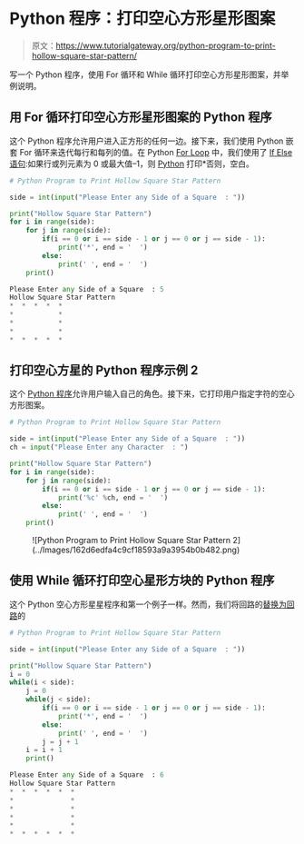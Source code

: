 # Python 程序：打印空心方形星形图案

> 原文：<https://www.tutorialgateway.org/python-program-to-print-hollow-square-star-pattern/>

写一个 Python 程序，使用 For 循环和 While 循环打印空心方形星形图案，并举例说明。

## 用 For 循环打印空心方形星形图案的 Python 程序

这个 Python 程序允许用户进入正方形的任何一边。接下来，我们使用 Python 嵌套 For 循环来迭代每行和每列的值。在 Python [For Loop](https://www.tutorialgateway.org/python-for-loop/) 中，我们使用了 [If Else 语句](https://www.tutorialgateway.org/python-if-else/):如果行或列元素为 0 或最大值–1，则 [Python](https://www.tutorialgateway.org/python-tutorial/) 打印*否则，空白。

```py
# Python Program to Print Hollow Square Star Pattern

side = int(input("Please Enter any Side of a Square  : "))

print("Hollow Square Star Pattern") 
for i in range(side):
    for j in range(side):
        if(i == 0 or i == side - 1 or j == 0 or j == side - 1):
            print('*', end = '  ')
        else:
            print(' ', end = '  ')
    print()
```

```py
Please Enter any Side of a Square  : 5
Hollow Square Star Pattern
*  *  *  *  *  
*           *  
*           *  
*           *  
*  *  *  *  * 
```

## 打印空心方星的 Python 程序示例 2

这个 [Python 程序](https://www.tutorialgateway.org/python-programming-examples/)允许用户输入自己的角色。接下来，它打印用户指定字符的空心方形图案。

```py
# Python Program to Print Hollow Square Star Pattern

side = int(input("Please Enter any Side of a Square  : "))
ch = input("Please Enter any Character  : ")

print("Hollow Square Star Pattern") 
for i in range(side):
    for j in range(side):
        if(i == 0 or i == side - 1 or j == 0 or j == side - 1):
            print('%c' %ch, end = '  ')
        else:
            print(' ', end = '  ')
    print()
```

<figure class="wp-block-image">![Python Program to Print Hollow Square Star Pattern 2](../Images/162d6edfa4c9cf18593a9a3954b0b482.png)</figure>

## 使用 While 循环打印空心星形方块的 Python 程序

这个 Python 空心方形星星程序和第一个例子一样。然而，我们将回路的[替换为回路](https://www.tutorialgateway.org/python-for-loop/)的

```py
# Python Program to Print Hollow Square Star Pattern

side = int(input("Please Enter any Side of a Square  : "))

print("Hollow Square Star Pattern")
i = 0
while(i < side):
    j = 0
    while(j < side):
        if(i == 0 or i == side - 1 or j == 0 or j == side - 1):
            print('*', end = '  ')
        else:
            print(' ', end = '  ')
        j = j + 1
    i = i + 1
    print()
```

```py
Please Enter any Side of a Square  : 6
Hollow Square Star Pattern
*  *  *  *  *  *  
*              *  
*              *  
*              *  
*              *  
*  *  *  *  *  * 
```